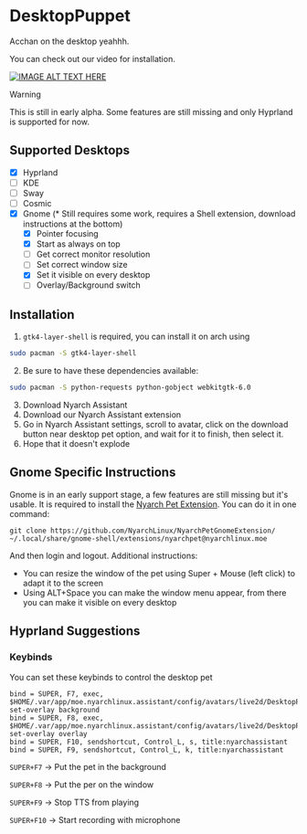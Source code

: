 # DesktopPuppet
Acchan on the desktop yeahhh.

You can check out our video for installation.

[![IMAGE ALT TEXT HERE](https://img.youtube.com/vi/exlC3R4hj8w/0.jpg)](https://www.youtube.com/watch?v=exlC3R4hj8w)


> [!WARNING]
> This is still in early alpha. Some features are still missing and only Hyprland is supported for now.

## Supported Desktops

- [x] Hyprland
- [ ] KDE
- [ ] Sway
- [ ] Cosmic
- [x] Gnome (* Still requires some work, requires a Shell extension, download instructions at the bottom)
  - [x] Pointer focusing
  - [x] Start as always on top
  - [ ] Get correct monitor resolution
  - [ ] Set correct window size
  - [x] Set it visible on every desktop
  - [ ] Overlay/Background switch

## Installation
1. `gtk4-layer-shell` is required, you can install it on arch using

```bash
sudo pacman -S gtk4-layer-shell
```

2. Be sure to have these dependencies available:
```bash
sudo pacman -S python-requests python-gobject webkitgtk-6.0
```

3. Download Nyarch Assistant
4. Download our Nyarch Assistant extension
5. Go in Nyarch Assistant settings, scroll to avatar, click on the download button near desktop pet option, and wait for it to finish, then select it. 
6. Hope that it doesn't explode

## Gnome Specific Instructions
Gnome is in an early support stage, a few features are still missing but it's usable.
It is required to install the [Nyarch Pet Extension](https://github.com/NyarchLinux/NyarchPetGnomeExtension/).
You can do it in one command:
```
git clone https://github.com/NyarchLinux/NyarchPetGnomeExtension/ ~/.local/share/gnome-shell/extensions/nyarchpet@nyarchlinux.moe
```
And then login and logout.
Additional instructions:
- You can resize the window of the pet using Super + Mouse (left click) to adapt it to the screen
- Using ALT+Space you can make the window menu appear, from there you can make it visible on every desktop

## Hyprland Suggestions
### Keybinds
You can set these keybinds to control the desktop pet

```hyprlang
bind = SUPER, F7, exec, $HOME/.var/app/moe.nyarchlinux.assistant/config/avatars/live2d/DesktopPuppet/src/cli.sh set-overlay background
bind = SUPER, F8, exec, $HOME/.var/app/moe.nyarchlinux.assistant/config/avatars/live2d/DesktopPuppet/src/cli.sh set-overlay overlay
bind = SUPER, F10, sendshortcut, Control_L, s, title:nyarchassistant
bind = SUPER, F9, sendshortcut, Control_L, k, title:nyarchassistant
```

`SUPER+F7` -> Put the pet in the background

`SUPER+F8` -> Put the per on the window

`SUPER+F9` -> Stop TTS from playing

`SUPER+F10` -> Start recording with microphone

